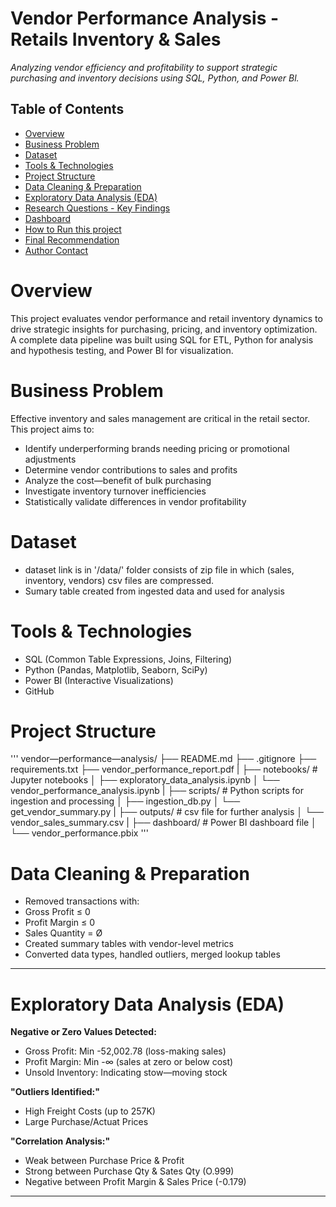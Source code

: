 # Vendor Performance Analysis - Retails Inventory & Sales

_Analyzing vendor efficiency and profitability to support strategic purchasing and inventory decisions
using SQL, Python, and Power Bl._

## Table of Contents
- [Overview](#overview)
- [Business Problem](#business_problem)
- [Dataset](#dataset)
- [Tools & Technologies](#tools_-_technologies)
- [Project Structure](#project_structure)
- [Data Cleaning & Preparation](#data_cleaning_&_preparation)
- [Exploratory Data Analysis (EDA)](#exploratory_data_analysis__eda_)
- [Research Questions - Key Findings](#research_questions_-_key_findings)
- [Dashboard](#dashboard)
- [How to Run this project](#how_to_run_this_project)
- [Final Recommendation](#final_recommendation)
- [Author Contact](#author_contact)

# Overview

This project evaluates vendor performance and retail inventory dynamics to drive strategic insights for
purchasing, pricing, and inventory optimization. A complete data pipeline was built using SQL for ETL,
Python for analysis and hypothesis testing, and Power BI for visualization.

# Business Problem

Effective inventory and sales management are critical in the retail sector. This project aims to:
- Identify underperforming brands needing pricing or promotional adjustments
- Determine vendor contributions to sales and profits
- Analyze the cost—benefit of bulk purchasing
- Investigate inventory turnover inefficiencies
- Statistically validate differences in vendor profitability

# Dataset

- dataset link is in '/data/' folder consists of zip file in which (sales, inventory, vendors) csv files are compressed.
- Sumary table created from ingested data and used for analysis

# Tools & Technologies
- SQL (Common Table Expressions, Joins, Filtering)
- Python (Pandas, Matplotlib, Seaborn, SciPy)
- Power BI (Interactive Visualizations)
- GitHub

# Project Structure

'''
vendor—performance—analysis/
├── README.md
├── .gitignore
├── requirements.txt
├── vendor_performance_report.pdf
|
├── notebooks/                  # Jupyter notebooks
│   ├── exploratory_data_analysis.ipynb
│   └── vendor_performance_analysis.ipynb
|
├── scripts/                   # Python scripts for ingestion and processing
│   ├── ingestion_db.py
│   └── get_vendor_summary.py
|
├── outputs/                   # csv file for further analysis
│   └── vendor_sales_summary.csv
|
├── dashboard/                 # Power BI dashboard file
│   └── vendor_performance.pbix
'''

# Data Cleaning & Preparation

-  Removed transactions with:
 - Gross Profit ≤ 0
 - Profit Margin ≤ 0
 - Sales Quantity = Ø
- Created summary tables with vendor-level metrics
- Converted data types, handled outliers, merged lookup tables

---
# Exploratory Data Analysis (EDA)

**Negative or Zero Values Detected:**
 - Gross Profit: Min -52,002.78 (loss-making sales)
 - Profit Margin: Min -∞ (sales at zero or below cost)
 - Unsold Inventory: Indicating stow—moving stock

**"Outliers Identified:"**
 - High Freight Costs (up to 257K)
 - Large Purchase/Actuat Prices

**"Correlation Analysis:"**
 - Weak between Purchase Price & Profit
 - Strong between Purchase Qty & Sates Qty (O.999)
 - Negative between Profit Margin & Sales Price (-0.179)
---
